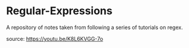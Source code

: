 # Regular-Expressions
A repository of notes taken from following a series of tutorials on regex.

source: https://youtu.be/K8L6KVGG-7o
